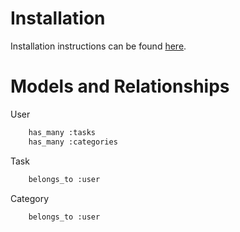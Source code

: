 # Installation
Installation instructions can be found <a href='https://github.com/vakas-786/Community-ToDo-List'>here</a>. 

# Models and Relationships 

User
```sh
    has_many :tasks 
    has_many :categories
```

Task
```sh
    belongs_to :user
```

Category 
```sh
    belongs_to :user
```


